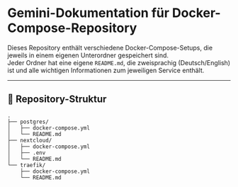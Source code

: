 # Gemini-Dokumentation für Docker-Compose-Repository

Dieses Repository enthält verschiedene Docker-Compose-Setups, die jeweils in einem eigenen Unterordner gespeichert sind.  
Jeder Ordner hat eine eigene `README.md`, die zweisprachig (Deutsch/English) ist und alle wichtigen Informationen zum jeweiligen Service enthält.

---

## 📂 Repository-Struktur

```plaintext
.
├── postgres/
│   ├── docker-compose.yml
│   └── README.md
├── nextcloud/
│   ├── docker-compose.yml
│   ├── .env
│   └── README.md
└── traefik/
    ├── docker-compose.yml
    └── README.md
```

